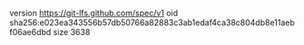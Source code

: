 version https://git-lfs.github.com/spec/v1
oid sha256:e023ea343556b57db50766a82883c3ab1edaf4ca38c804db8e11aebf06ae6dbd
size 3638
